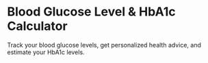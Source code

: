 # Blood Glucose Level & HbA1c Calculator <br>
Track your blood glucose levels, get personalized health advice, and estimate your HbA1c levels.

